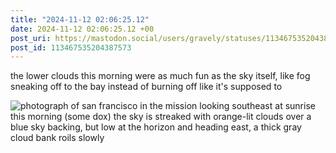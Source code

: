 ```yaml
---
title: "2024-11-12 02:06:25.12"
date: 2024-11-12 02:06:25.12 +00
post_uri: https://mastodon.social/users/gravely/statuses/113467535204387573
post_id: 113467535204387573
---
```

the lower clouds this morning were as much fun as the sky itself, like fog sneaking off to the bay instead of burning off like it's supposed to


![photograph of san francisco in the mission looking southeast at sunrise this morning (some dox) the sky is streaked with orange-lit clouds over a blue sky backing, but low at the horizon and heading east, a thick gray cloud bank roils slowly](/images/113467534948824855.jpeg)

